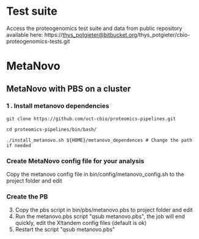 
# Test suite

Access the proteogenomics test suite and data from public repository available here:
https://thys_potgieter@bitbucket.org/thys_potgieter/cbio-proteogenomics-tests.git

# MetaNovo 

## MetaNovo with PBS on a cluster

### 1 . Install metanovo dependencies
`git clone https://github.com/uct-cbio/proteomics-pipelines.git`

`cd proteomics-pipelines/bin/bash/`

`./install_metanovo.sh ${HOME}/metanovo_dependences # Change the path if needed`

### Create MetaNovo config file for your analysis
Copy the metanovo config file in bin/config/metanovo_config.sh to the project folder and edit

### Create the PB
3) Copy the pbs script in bin/pbs/metanovo.pbs to project folder and edit
4) Run the metanovo.pbs script "qsub metanovo.pbs", the job will end quickly, edit the X!tandem config files (default is ok)
5) Restart the script "qsub metanovo.pbs"
